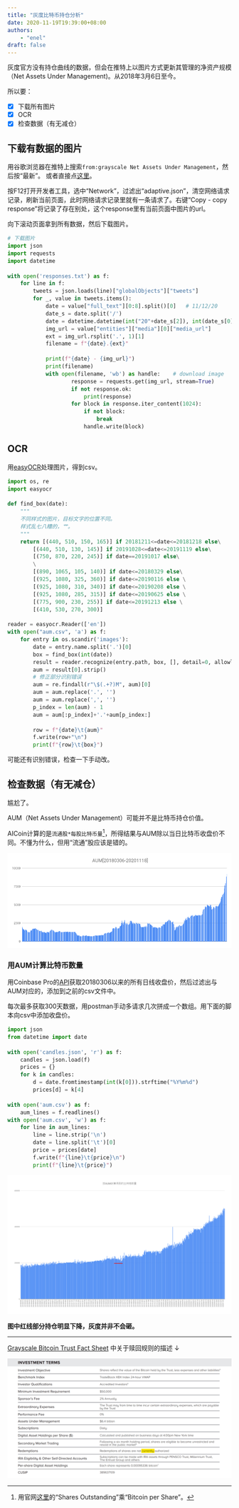 ```yaml
---
title: "灰度比特币持仓分析"
date: 2020-11-19T19:39:00+08:00
authors:
    - "enel"
draft: false
---
```

灰度官方没有持仓曲线的数据，但会在推特上以图片方式更新其管理的净资产规模（Net Assets Under Management)。从2018年3月6日至今。

所以要：

- [x] 下载所有图片
- [x] OCR
- [x] 检查数据（有无减仓）

## 下载有数据的图片

用谷歌浏览器在推特上搜索`from:grayscale Net Assets Under Management`，然后按“最新”。 或者直接点[这里](https://twitter.com/search?q=from%3Agrayscale%20Net%20Assets%20Under%20Management&src=typed_query&f=live)。

按F12打开开发者工具，选中“Network”，过滤出“adaptive.json”，清空网络请求记录，刷新当前页面，此时网络请求记录里就有一条请求了。右键“Copy - copy response”将记录了存在别处，这个response里有当前页面中图片的url。

向下滚动页面拿到所有数据，然后下载图片。

``` python
# 下载图片
import json
import requests
import datetime

with open('responses.txt') as f:
    for line in f:
        tweets = json.loads(line)["globalObjects"]["tweets"]
        for _, value in tweets.items():
            date = value["full_text"][0:8].split()[0]   # 11/12/20
            date_s = date.split('/')
            date = datetime.datetime(int("20"+date_s[2]), int(date_s[0]), int(date_s[1])).strftime("%Y%m%d") # 20201112
            img_url = value["entities"]["media"][0]["media_url"]
            ext = img_url.rsplit('.', 1)[1]
            filename = f"{date}.{ext}"

            print(f"{date} - {img_url}")
            print(filename)
            with open(filename, 'wb') as handle:    # download image
                    response = requests.get(img_url, stream=True)
                    if not response.ok:
                        print(response)
                    for block in response.iter_content(1024):
                        if not block:
                            break
                        handle.write(block)
```

## OCR

用[easyOCR](https://github.com/JaidedAI/EasyOCR)处理图片，得到csv。

```python
import os, re
import easyocr

def find_box(date):
    """
    不同样式的图片，目标文字的位置不同。
    样式乱七八糟的，艹。
    """
    return [(440, 510, 150, 165)] if 20181211<=date<=20181218 else\
        [(440, 510, 130, 145)] if 20191028<=date<=20191119 else\
        [(750, 870, 220, 245)] if date==20191017 else\
        \
        [(890, 1065, 105, 140)] if date<=20180329 else\
        [(925, 1080, 325, 360)] if date<=20190116 else \
        [(925, 1080, 310, 340)] if date<=20190208 else \
        [(925, 1080, 285, 315)] if date<=20190625 else \
        [(775, 900, 230, 255)] if date<=20191213 else \
        [(410, 530, 270, 300)]

reader = easyocr.Reader(['en'])
with open("aum.csv", 'a') as f:
    for entry in os.scandir('images'):
        date = entry.name.split('.')[0]
        box = find_box(int(date))
        result = reader.recognize(entry.path, box, [], detail=0, allowlist=set("0123456789.,$M"))
        aum = result[0].strip()
        # 修正部分识别错误
        aum = re.findall(r"\$(.+?)M", aum)[0]
        aum = aum.replace('.', '')
        aum = aum.replace(',', '')
        p_index = len(aum) - 1
        aum = aum[:p_index]+'.'+aum[p_index:]

        row = f"{date}\t{aum}" 
        f.write(row+"\n")
        print(f"{row}\t{box}")

```

可能还有识别错误，检查一下手动改。

## 检查数据（有无减仓）

尴尬了。

AUM（Net Assets Under Management）可能并不是比特币持仓价值。

AICoin计算的是`流通股*每股比特币量`[^1]，所得结果与AUM除以当日比特币收盘价不同。不懂为什么，但用“流通”股应该是错的。

![2020-11-19-AUM[20180306-20201118]](/img/2020-11-19-AUM[20180306-20201118].png)

### 用AUM计算比特币数量

用Coinbase Pro的[API](https://docs.pro.coinbase.com/?r=1#get-historic-rates)获取20180306以来的所有日线收盘价，然后过滤出与AUM对应的，添加到之前的csv文件中。

每次最多获取300天数据，用postman手动多请求几次拼成一个数组。用下面的脚本向csv中添加收盘价。

```python
import json
from datetime import date

with open('candles.json', 'r') as f:
    candles = json.load(f)
    prices = {}
    for k in candles:
        d = date.fromtimestamp(int(k[0])).strftime("%Y%m%d")
        prices[d] = k[4]

with open('aum.csv') as f:
    aum_lines = f.readlines()
with open('aum.csv', 'w') as f:
    for line in aum_lines:
        line = line.strip('\n')
        date = line.split('\t')[0]
        price = prices[date]
        f.write(f"{line}\t{price}\n")
        print(f"{line}\t{price}")
```

![2020-11-19-按AUM计算得到的比特币数量](/img/2020-11-19-按AUM计算得到的比特币数量.png)

**图中红线部分持仓明显下降，灰度并非不会砸。**

---

[Grayscale Bitcoin Trust Fact Sheet](https://grayscale.co/wp-content/uploads/2020/11/BTC-Trust-Fact-Sheet-November-2020.pdf) 中关于赎回规则的描述 ↓ 

![赎回规则](/img/2020-11-19-赎回规则.png)

[^1]: 用官网[这里](https://grayscale.co/bitcoin-investment-trust/#overview)的“Shares Outstanding”乘“Bitcoin per Share”。
